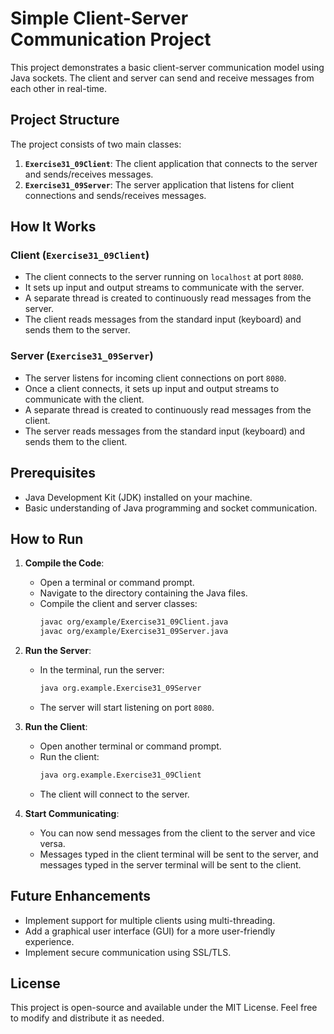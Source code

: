 # Simple Client-Server Communication Project

This project demonstrates a basic client-server communication model using Java sockets. The client and server can send and receive messages from each other in real-time.

## Project Structure

The project consists of two main classes:

1. **`Exercise31_09Client`**: The client application that connects to the server and sends/receives messages.
2. **`Exercise31_09Server`**: The server application that listens for client connections and sends/receives messages.

## How It Works

### Client (`Exercise31_09Client`)
- The client connects to the server running on `localhost` at port `8080`.
- It sets up input and output streams to communicate with the server.
- A separate thread is created to continuously read messages from the server.
- The client reads messages from the standard input (keyboard) and sends them to the server.

### Server (`Exercise31_09Server`)
- The server listens for incoming client connections on port `8080`.
- Once a client connects, it sets up input and output streams to communicate with the client.
- A separate thread is created to continuously read messages from the client.
- The server reads messages from the standard input (keyboard) and sends them to the client.

## Prerequisites

- Java Development Kit (JDK) installed on your machine.
- Basic understanding of Java programming and socket communication.

## How to Run

1. **Compile the Code**:
   - Open a terminal or command prompt.
   - Navigate to the directory containing the Java files.
   - Compile the client and server classes:
     ```bash
     javac org/example/Exercise31_09Client.java
     javac org/example/Exercise31_09Server.java
     ```

2. **Run the Server**:
   - In the terminal, run the server:
     ```bash
     java org.example.Exercise31_09Server
     ```
   - The server will start listening on port `8080`.

3. **Run the Client**:
   - Open another terminal or command prompt.
   - Run the client:
     ```bash
     java org.example.Exercise31_09Client
     ```
   - The client will connect to the server.

4. **Start Communicating**:
   - You can now send messages from the client to the server and vice versa.
   - Messages typed in the client terminal will be sent to the server, and messages typed in the server terminal will be sent to the client.

## Future Enhancements

- Implement support for multiple clients using multi-threading.
- Add a graphical user interface (GUI) for a more user-friendly experience.
- Implement secure communication using SSL/TLS.

## License

This project is open-source and available under the MIT License. Feel free to modify and distribute it as needed.
